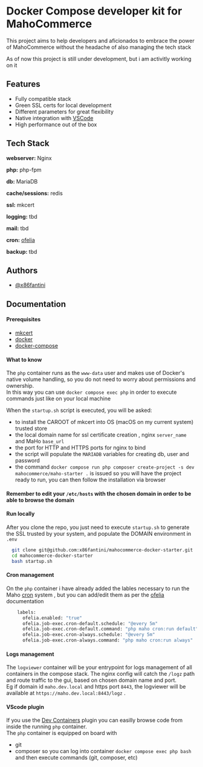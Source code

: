 
# Docker Compose developer kit for MahoCommerce

This project aims to help developers and aficionados to embrace the power of MahoCommerce without the headache of also managing the tech stack

As of now this project is still under development, but i am activitly working on it

## Features

- Fully compatible stack
- Green SSL certs for local development
- Different parameters for great flexibility
- Native integration with [VSCode](https://marketplace.visualstudio.com/items?itemName=ms-vscode-remote.remote-containers)
- High performance out of the box
## Tech Stack

**webserver:** Nginx

**php:** php-fpm

**db:** MariaDB

**cache/sessions:** redis

**ssl:** mkcert

**logging:** tbd

**mail:** tbd

**cron:** [ofelia](https://github.com/mcuadros/ofelia)

**backup:** tbd
## Authors

- [@x86fantini](https://github.com/x86fantini)


## Documentation

#### Prerequisites
- [mkcert](https://github.com/FiloSottile/mkcert)
- [docker](https://docs.docker.com/get-started/get-docker/)
- [docker-compose](https://docs.docker.com/compose/install/)

#### What to know

The ```php``` container runs as the ```www-data``` user and makes use of Docker's native volume handling, so you do not need to worry about permissions and ownership. \
In this way you can use ```docker compose exec php``` in order to execute commands just like on your local machine

When the ```startup.sh``` script is executed, you will be asked:
- to install the CAROOT of mkcert into OS (macOS on my current system) trusted store
- the local domain name for ssl certificate creation , nginx ```server_name``` and MaHo ```base_url```
- the port for HTTP and HTTPS ports for nginx to bind
- the script will populate the ```MARIADB``` variables for creating db, user and password
- the command ```docker compose run php composer create-project -s dev mahocommerce/maho-starter .``` is issued so you will have the project ready to run, you can then follow the installation via browser

#### Remember to edit your ```/etc/hosts``` with the chosen domain in order to be able to browse the domain

#### Run locally

After you clone the repo, you just need to execute ```startup.sh``` to generate the SSL trusted by your system, and populate the DOMAIN environment in ```.env```

```bash
  git clone git@github.com:x86fantini/mahocommerce-docker-starter.git
  cd mahocommerce-docker-starter
  bash startup.sh
```

#### Cron management

On the ```php``` container i have already added the lables necessary to run the Maho [cron](https://mahocommerce.com/cron/) system , but you can add/edit them as per the [ofelia](https://github.com/mcuadros/ofelia/blob/master/docs/jobs.md) documentation

```bash
    labels:
      ofelia.enabled: "true"
      ofelia.job-exec.cron-default.schedule: "@every 5m"
      ofelia.job-exec.cron-default.command: "php maho cron:run default"
      ofelia.job-exec.cron-always.schedule: "@every 5m"
      ofelia.job-exec.cron-always.command: "php maho cron:run always"
```

#### Logs management

The ```logviewer``` container will be your entrypoint for logs management of all containers in the compose stack. The nginx config will catch the ```/logz``` path and route traffic to the gui, based on chosen domain name and port. \
Eg if domain id ```maho.dev.local``` and https port ```8443```, the logviewer will be available at ```https://maho.dev.local:8443/logz``` .

#### VScode plugin
If you use the [Dev Containers](https://marketplace.visualstudio.com/items?itemName=ms-vscode-remote.remote-containers) plugin you can easilly browse code from inside the running ```php``` container. \
The ```php``` container is equipped on board with
- git
- composer
so you can log into container ```docker compose exec php bash``` and then execute commands (git, composer, etc)